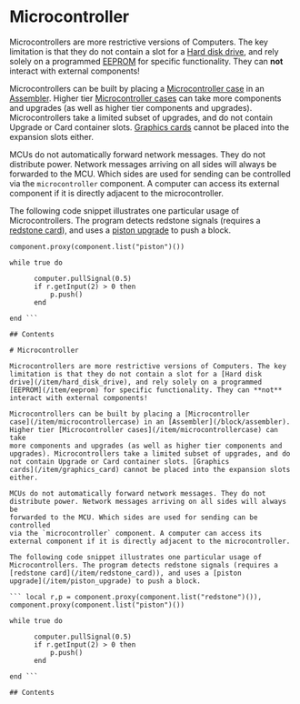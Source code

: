 # Microcontroller

Microcontrollers are more restrictive versions of Computers. The key
limitation is that they do not contain a slot for a [Hard disk
drive](/item/hard_disk_drive), and rely solely on a programmed
[EEPROM](/item/eeprom) for specific functionality. They can **not**
interact with external components!

Microcontrollers can be built by placing a [Microcontroller
case](/item/microcontrollercase) in an [Assembler](/block/assembler).
Higher tier [Microcontroller cases](/item/microcontrollercase) can take
more components and upgrades (as well as higher tier components and
upgrades). Microcontrollers take a limited subset of upgrades, and do
not contain Upgrade or Card container slots. [Graphics
cards](/item/graphics_card) cannot be placed into the expansion slots
either.

MCUs do not automatically forward network messages. They do not
distribute power. Network messages arriving on all sides will always be
forwarded to the MCU. Which sides are used for sending can be controlled
via the `microcontroller` component. A computer can access its
external component if it is directly adjacent to the microcontroller.

The following code snippet illustrates one particular usage of
Microcontrollers. The program detects redstone signals (requires a
[redstone card](/item/redstone_card)), and uses a [piston
upgrade](/item/piston_upgrade) to push a block.

``` local r,p = component.proxy(component.list("redstone")()),
component.proxy(component.list("piston")())

while true do

      computer.pullSignal(0.5)
      if r.getInput(2) > 0 then
          p.push()
      end

end ```

## Contents

# Microcontroller

Microcontrollers are more restrictive versions of Computers. The key
limitation is that they do not contain a slot for a [Hard disk
drive](/item/hard_disk_drive), and rely solely on a programmed
[EEPROM](/item/eeprom) for specific functionality. They can **not**
interact with external components!

Microcontrollers can be built by placing a [Microcontroller
case](/item/microcontrollercase) in an [Assembler](/block/assembler).
Higher tier [Microcontroller cases](/item/microcontrollercase) can take
more components and upgrades (as well as higher tier components and
upgrades). Microcontrollers take a limited subset of upgrades, and do
not contain Upgrade or Card container slots. [Graphics
cards](/item/graphics_card) cannot be placed into the expansion slots
either.

MCUs do not automatically forward network messages. They do not
distribute power. Network messages arriving on all sides will always be
forwarded to the MCU. Which sides are used for sending can be controlled
via the `microcontroller` component. A computer can access its
external component if it is directly adjacent to the microcontroller.

The following code snippet illustrates one particular usage of
Microcontrollers. The program detects redstone signals (requires a
[redstone card](/item/redstone_card)), and uses a [piston
upgrade](/item/piston_upgrade) to push a block.

``` local r,p = component.proxy(component.list("redstone")()),
component.proxy(component.list("piston")())

while true do

      computer.pullSignal(0.5)
      if r.getInput(2) > 0 then
          p.push()
      end

end ```

## Contents
